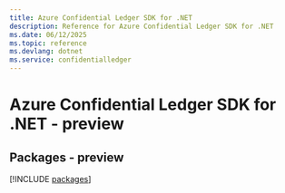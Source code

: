 ```yaml
---
title: Azure Confidential Ledger SDK for .NET
description: Reference for Azure Confidential Ledger SDK for .NET
ms.date: 06/12/2025
ms.topic: reference
ms.devlang: dotnet
ms.service: confidentialledger
---
```

# Azure Confidential Ledger SDK for .NET - preview
## Packages - preview
[!INCLUDE [packages](confidential-ledger-index.md)]